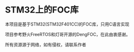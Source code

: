 # STM32上的FOC库

本项目是基于STM32(STM32F401CC)的FOC库，只用C语言实现



项目参考野火FreeRTOS和灯哥开源的DengFOC，在此由衷感谢。

所有资源源于网络，如有侵权，请联系作者